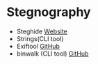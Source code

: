 # Stegnography
- Steghide [Website](http://steghide.sourceforge.net/)
- Strings(CLI tool)
- Exiftool [GitHub](https://github.com/exiftool/exiftool)
- binwalk (CLI tool) [GitHub](https://gist.github.com/briankip/8f8747a2488af827e3b4)
